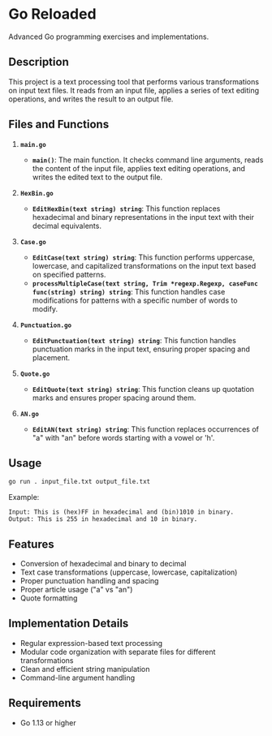 # Go Reloaded

Advanced Go programming exercises and implementations.

## Description

This project is a text processing tool that performs various transformations on input text files. It reads from an input file, applies a series of text editing operations, and writes the result to an output file.

## Files and Functions

1. **`main.go`**
    - **`main()`**: The main function. It checks command line arguments, reads the content of the input file, applies text editing operations, and writes the edited text to the output file.

2. **`HexBin.go`**
    - **`EditHexBin(text string) string`**: This function replaces hexadecimal and binary representations in the input text with their decimal equivalents.

3. **`Case.go`**
    - **`EditCase(text string) string`**: This function performs uppercase, lowercase, and capitalized transformations on the input text based on specified patterns.
    - **`processMultipleCase(text string, Trim *regexp.Regexp, caseFunc func(string) string) string`**: This function handles case modifications for patterns with a specific number of words to modify.

4. **`Punctuation.go`**
    - **`EditPunctuation(text string) string`**: This function handles punctuation marks in the input text, ensuring proper spacing and placement.

5. **`Quote.go`**
    - **`EditQuote(text string) string`**: This function cleans up quotation marks and ensures proper spacing around them.

6. **`AN.go`**
    - **`EditAN(text string) string`**: This function replaces occurrences of "a" with "an" before words starting with a vowel or 'h'.

## Usage

```bash
go run . input_file.txt output_file.txt
```

Example:
```
Input: This is (hex)FF in hexadecimal and (bin)1010 in binary.
Output: This is 255 in hexadecimal and 10 in binary.
```

## Features

- Conversion of hexadecimal and binary to decimal
- Text case transformations (uppercase, lowercase, capitalization)
- Proper punctuation handling and spacing
- Proper article usage ("a" vs "an")
- Quote formatting

## Implementation Details

- Regular expression-based text processing
- Modular code organization with separate files for different transformations
- Clean and efficient string manipulation
- Command-line argument handling

## Requirements

- Go 1.13 or higher
